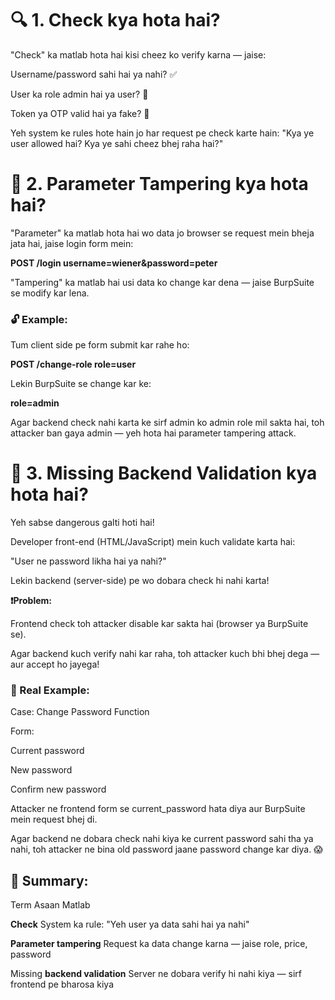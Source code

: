 # 🔍 1. Check kya hota hai?

"Check" ka matlab hota hai kisi cheez ko verify karna — jaise:

Username/password sahi hai ya nahi? ✅

User ka role admin hai ya user? 👤

Token ya OTP valid hai ya fake? 🔐

Yeh system ke rules hote hain jo har request pe check karte hain:
"Kya ye user allowed hai? Kya ye sahi cheez bhej raha hai?"

# 🔧 2. Parameter Tampering kya hota hai?

"Parameter" ka matlab hota hai wo data jo browser se request mein bheja jata hai,
jaise login form mein:

**POST /login
username=wiener&password=peter**

"Tampering" ka matlab hai usi data ko change kar dena — jaise BurpSuite se modify kar lena.

### 🔓 Example:

Tum client side pe form submit kar rahe ho:

**POST /change-role
role=user**

Lekin BurpSuite se change kar ke:

**role=admin**

Agar backend check nahi karta ke sirf admin ko admin role mil sakta hai,
toh attacker ban gaya admin — yeh hota hai parameter tampering attack.

# 🚨 3. Missing Backend Validation kya hota hai?

Yeh sabse dangerous galti hoti hai!

Developer front-end (HTML/JavaScript) mein kuch validate karta hai:

"User ne password likha hai ya nahi?"

Lekin backend (server-side) pe wo dobara check hi nahi karta!

**❗Problem:**

Frontend check toh attacker disable kar sakta hai (browser ya BurpSuite se).

Agar backend kuch verify nahi kar raha, toh attacker kuch bhi bhej dega — aur accept ho jayega!

### 📌 Real Example:

Case: Change Password Function

Form:

Current password

New password

Confirm new password

Attacker ne frontend form se current_password hata diya aur BurpSuite mein request bhej di.

Agar backend ne dobara check nahi kiya ke current password sahi tha ya nahi,
toh attacker ne bina old password jaane password change kar diya. 😱

## 🔐 Summary:

Term	Asaan Matlab

**Check**	System ka rule: "Yeh user ya data sahi hai ya nahi"

**Parameter tampering** Request ka data change karna — jaise role, price, password

Missing **backend validation**	Server ne dobara verify hi nahi kiya — sirf frontend pe bharosa kiya